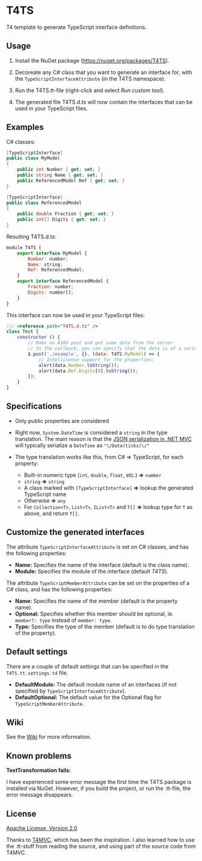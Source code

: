 T4TS
====

T4 template to generate TypeScript interface definitions.

Usage
----
 1. Install the NuGet package (https://nuget.org/packages/T4TS).

 2. Decoreate any C# class that you want to generate an interface for, with the `TypeScriptInterfaceAttribute` (in the T4TS namespace).

 3. Run the T4TS.tt-file (right-click and select *Run custom tool*).

 4. The generated file T4TS.d.ts will now contain the interfaces that can be used in your TypeScript files.

Examples
----
C# classes:
```c#
[TypeScriptInterface]
public class MyModel
{
    public int Number { get; set; }
    public string Name { get; set; }
    public ReferencedModel Ref { get; set; }
}

[TypeScriptInterface]
public class ReferencedModel
{
    public double Fraction { get; set; }
    public int[] Digits { get; set; }
}
```

Resulting T4TS.d.ts:
```javascript
module T4TS {
    export interface MyModel {
        Number: number;
        Name: string;
        Ref: ReferencedModel;
    }
    export interface ReferencedModel {
        Fraction: number;
        Digits: number[];
    }
}
```

This interface can now be used in your TypeScript files:

```javascript
/// <reference path="T4TS.d.ts" />
class Test {
    constructor () {
        // Make an AJAX post and get some data from the server.
        // In the callback, you can specify that the data is of a certain type:
        $.post('./example', {}, (data: T4TS.MyModel) => {
            // Intellisense support for the properties:
            alert(data.Number.toString());
            alert(data.Ref.Digits[0].toString());
        });
    }
}
```

Specifications
----
 * Only public properties are considered

 * Right now, `System.DateTime` is considered a `string` in the type translation. The main reason is that the [JSON serialization in .NET MVC](http://stackoverflow.com/questions/726334/asp-net-mvc-jsonresult-date-format) will typically serialize a `DateTime` as `"\/Date(ticks)\/"`

 * The type translation works like this, from C# => TypeScript, for each property:
   * Built-in numeric type (`int`, `double`, `float`, etc.) **=>** `number`
   * `string` **=>** `string`
   * A class marked with `[TypeScriptInterface]` **=>** lookup the generated TypeScript name
   * Otherwise **=>** `any`
   * For `Collection<T>`, `List<T>`, `IList<T>` and `T[]` **=>** lookup type for `T` as above, and return `T[]`.

Customize the generated interfaces
----
The attribute `TypeScriptInterfaceAttribute` is set on C# classes, and has the following properties:
* **Name:** Specifies the name of the interface (default is the class name).
* **Module:** Specifies the module of the interface (default _T4TS_).

The attribute `TypeScriptMemberAttribute` can be set on the properties of a C# class, and has the following properties:
* **Name:** Specifies the name of the member (default is the property name).
* **Optional:** Specifies whether this member should be optional, ie. `member?: type` instead of `member: type`.
* **Type:** Specifies the type of the member (default is to do type translation of the property).

Default settings
----
There are a couple of default settings that can be specified in the `T4TS.tt.settings.t4` file.

* **DefaultModule:** The default module name of an interfaces (if not specified by `TypeScriptInterfaceAttribute`).
* **DefaultOptional:** The default value for the Optional flag for `TypeScriptMemberAttribute`.

Wiki
----
See the [Wiki](https://github.com/cskeppstedt/t4ts/wiki) for more information.

Known problems
----
**TextTransformation fails:**

I have experienced some error message the first time the T4TS package is installed via NuGet. However, if you build the project, or run the .tt-file, the error message disappears.

License
----
[Apache License, Version 2.0](http://www.apache.org/licenses/LICENSE-2.0)

Thanks to [T4MVC](http://t4mvc.codeplex.com/), which has been the inspiration. I also learned how to use the .tt-stuff from reading the source, and using part of the source code from T4MVC.